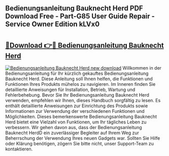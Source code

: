 ## Bedienungsanleitung Bauknecht Herd PDF Download Free - Part-G85 User Guide Repair - Service Owner Edition kLVx0

# <h2><a href="http://df5ph6.blite.top/?on=Bedienungsanleitung+Bauknecht+Herd">🔗Download 👉🔴 Bedienungsanleitung Bauknecht Herd</a></h2>

[![Bedienungsanleitung Bauknecht Herd new download](https://i.imgur.com/lujVjoI.png)](http://df5ph6.blite.top/?on=Bedienungsanleitung+Bauknecht+Herd)
Willkommen in der Bedienungsanleitung für Ihr kürzlich gekauftes Bedienungsanleitung Bauknecht Herd. Diese Anleitung soll Ihnen helfen, die Funktionen und Funktionen Ihres Produkts mühelos zu navigieren. Im Inneren finden Sie detaillierte Anweisungen für Installation, Betrieb, Wartung und Fehlerbehebung. Bevor Sie Ihr Bedienungsanleitung Bauknecht Herd verwenden, empfehlen wir Ihnen, dieses Handbuch sorgfältig zu lesen. Es enthält detaillierte Anweisungen zur Einrichtung des Produkts sowie Informationen zur Verwendung der verschiedenen Funktionen und Möglichkeiten. Dieses bemerkenswerte Bedienungsanleitung Bauknecht Herd bietet eine Vielzahl von Funktionen, um Ihr tägliches Leben zu verbessern. Wir gehen davon aus, dass der Bedienungsanleitung Bauknecht HerdD ein zuverlässiger Begleiter auf Ihrem Weg zur Beherrschung der Verwendung Ihres neuen Gadgets war. Sollten Sie Hilfe oder Klärung benötigen, zögern Sie bitte nicht, unser Support-Team zu kontaktieren.
